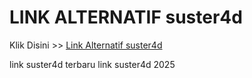 # LINK ALTERNATIF suster4d

Klik Disini >> <a href="https://linksto.pages.dev/">Link Alternatif suster4d </a>

link suster4d terbaru
link suster4d 2025